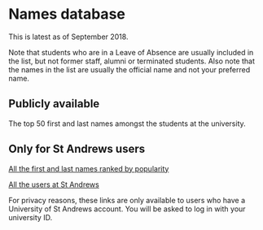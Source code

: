 # Names database
This is latest as of September 2018.

Note that students who are in a Leave of Absence are usually included in the list, but not former staff, alumni or terminated students. Also note that the names in the list are usually the official name and not your preferred name.
## Publicly available
The top 50 first and last names amongst the students at the university.
## Only for St Andrews users
[All the first and last names ranked by popularity](https://universityofstandrews907-my.sharepoint.com/:x:/g/personal/dm282_st-andrews_ac_uk/EcDdwTgLju1BpB9oYyaAn0UBPJIYI0A7HFZE9hPxDOmhqQ?e=xnShnv)

[All the users at St Andrews](https://universityofstandrews907-my.sharepoint.com/:x:/g/personal/dm282_st-andrews_ac_uk/EQs6QBtazUtMjPia0E-DmSIBcbnXxF1NCzbxOD2q2vbTJA?e=DFdmdV)

For privacy reasons, these links are only available to users who have a University of St Andrews account. You will be asked to log in with your university ID.
